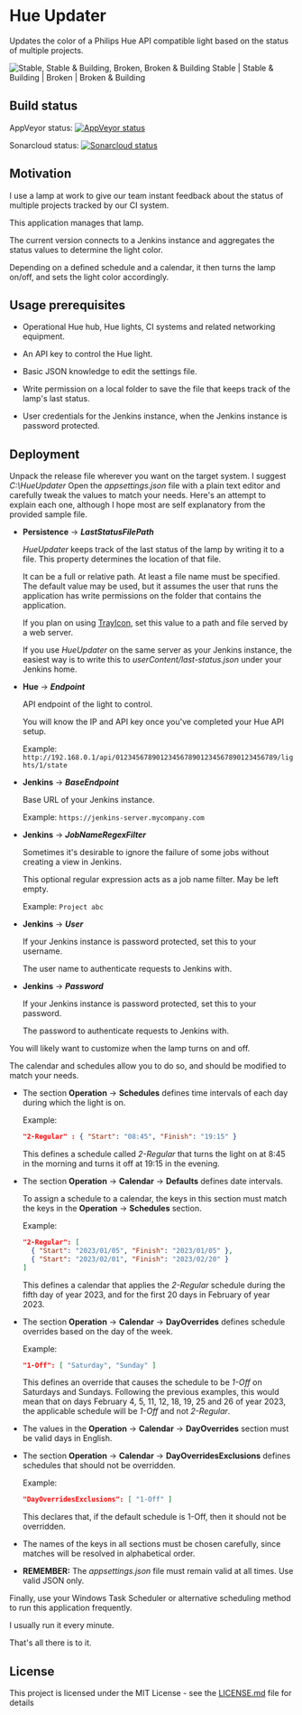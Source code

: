 
# Hue Updater

Updates the color of a Philips Hue API compatible light based on the status of multiple projects.

![Stable, Stable & Building, Broken, Broken & Building](https://i.imgur.com/YuEo7Ak.jpg)
Stable | Stable & Building | Broken | Broken & Building






## Build status

AppVeyor status:  [![AppVeyor status](https://ci.appveyor.com/api/projects/status/9xebpi3ve7ujf2vb/branch/main?svg=true)](https://ci.appveyor.com/project/jorgeyanesdiez/HueUpdater)

Sonarcloud status:  [![Sonarcloud status](https://sonarcloud.io/api/project_badges/measure?project=jorgeyanesdiez_HueUpdater&metric=alert_status)](https://sonarcloud.io/dashboard?id=jorgeyanesdiez_HueUpdater)






## Motivation

I use a lamp at work to give our team instant feedback about the status of multiple projects tracked by our CI system.

This application manages that lamp.

The current version connects to a Jenkins instance and aggregates the status values to determine the light color.

Depending on a defined schedule and a calendar, it then turns the lamp on/off, and sets the light color accordingly.






## Usage prerequisites

* Operational Hue hub, Hue lights, CI systems and related networking equipment.

* An API key to control the Hue light.

* Basic JSON knowledge to edit the settings file.

* Write permission on a local folder to save the file that keeps track of the lamp's last status.

* User credentials for the Jenkins instance, when the Jenkins instance is password protected.






## Deployment

Unpack the release file wherever you want on the target system. I suggest *C:\HueUpdater*
Open the *appsettings.json* file with a plain text editor and carefully tweak the values to match your needs.
Here's an attempt to explain each one, although I hope most are self explanatory from the provided sample file.



* **Persistence** -> ***LastStatusFilePath***

  *HueUpdater* keeps track of the last status of the lamp by writing it to a file. This property determines the location of that file.
  
  It can be a full or relative path. At least a file name must be specified. The default value may be used, but it assumes the user that runs the application has write permissions on the folder that contains the application.
  
  If you plan on using [TrayIcon](https://github.com/jorgeyanesdiez/TrayIcon), set this value to a path and file served by a web server.
  
  If you use *HueUpdater* on the same server as your Jenkins instance, the easiest way is to write this to *userContent/last-status.json* under your Jenkins home.



* **Hue** -> ***Endpoint***

  API endpoint of the light to control.
  
  You will know the IP and API key once you've completed your Hue API setup.

  Example: `http://192.168.0.1/api/0123456789012345678901234567890123456789/lights/1/state`



* **Jenkins** -> ***BaseEndpoint***

  Base URL of your Jenkins instance.

  Example: `https://jenkins-server.mycompany.com`



* **Jenkins** -> ***JobNameRegexFilter***

  Sometimes it's desirable to ignore the failure of some jobs without creating a view in Jenkins.
  
  This optional regular expression acts as a job name filter. May be left empty.

  Example: `Project abc`



* **Jenkins** -> ***User***

  If your Jenkins instance is password protected, set this to your username.
  
  The user name to authenticate requests to Jenkins with.



* **Jenkins** -> ***Password***

  If your Jenkins instance is password protected, set this to your password.
  
  The password to authenticate requests to Jenkins with.





You will likely want to customize when the lamp turns on and off.

The calendar and schedules allow you to do so, and should be modified to match your needs.

* The section **Operation** -> **Schedules** defines time intervals of each day during which the light is on.

  Example:
  ```json
  "2-Regular" : { "Start": "08:45", "Finish": "19:15" }
  ```

  This defines a schedule called *2-Regular* that turns the light on at 8:45 in the morning and turns it off at 19:15 in the evening.



* The section **Operation** -> **Calendar** -> **Defaults** defines date intervals.

  To assign a schedule to a calendar, the keys in this section must match the keys in the **Operation** -> **Schedules** section.

  Example:

  ```json
  "2-Regular": [
    { "Start": "2023/01/05", "Finish": "2023/01/05" },
    { "Start": "2023/02/01", "Finish": "2023/02/20" }
  ]
  ```

  This defines a calendar that applies the *2-Regular* schedule during the fifth day of year 2023, and for the first 20 days in February of year 2023.



* The section **Operation** -> **Calendar** -> **DayOverrides** defines schedule overrides based on the day of the week.

  Example:
  ```json
  "1-Off": [ "Saturday", "Sunday" ]
  ```

  This defines an override that causes the schedule to be *1-Off* on Saturdays and Sundays. Following the previous examples, this would mean that on days February 4, 5, 11, 12, 18, 19, 25 and 26 of year 2023, the applicable schedule will be *1-Off* and not *2-Regular*.



* The values in the **Operation** -> **Calendar** -> **DayOverrides** section must be valid days in English.



* The section **Operation** -> **Calendar** -> **DayOverridesExclusions** defines schedules that should not be overridden.

  Example:

  ```json
  "DayOverridesExclusions": [ "1-Off" ]
  ```

  This declares that, if the default schedule is 1-Off, then it should not be overridden.

* The names of the keys in all sections must be chosen carefully, since matches will be resolved in alphabetical order.



* **REMEMBER:** The *appsettings.json* file must remain valid at all times. Use valid JSON only.





Finally, use your Windows Task Scheduler or alternative scheduling method to run this application frequently.

I usually run it every minute.

That's all there is to it.






## License

This project is licensed under the MIT License - see the [LICENSE.md](LICENSE.md) file for details

